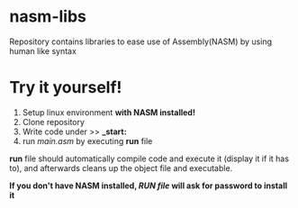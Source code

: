 # nasm-libs
Repository contains libraries to ease use of Assembly(NASM) by using human like syntax

# Try it yourself!
1) Setup linux environment **with NASM installed!**
2) Clone repository
3) Write code under >> **_start:**
4) run _main.asm_ by executing **run** file

**run** file should automatically compile code and execute it (display it if it has to), and afterwards cleans up the object file and executable.

**If you don't have NASM installed, _RUN file_ will ask for password to install it**
